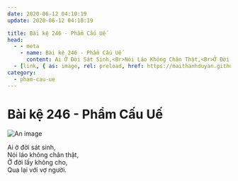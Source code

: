 ```yaml
---
date: 2020-06-12 04:10:19
update: 2020-06-12 04:10:19

title: Bài kệ 246 - Phẩm Cấu Uế
head:
  - - meta
    - name: Bài kệ 246 - Phẩm Cấu Uế
      content: Ai Ở Đời Sát Sinh,<Br>Nói Láo Không Chân Thật,<Br>Ở Đời Lấy Không Cho,<Br>Qua Lại Với Vợ Người.<Br>
  - [link, { as: image, rel: preload, href: https://maithanhduyan.github.io/kinh-phap-cu/img/pham-cau-ue/pham-cau-ue-246.jpg }]
category:
  - pham-cau-ue
---
```


# Bài kệ 246 - Phẩm Cấu Uế

![An image](/img/pham-cau-ue/pham-cau-ue-246.jpg)

Ai ở đời sát sinh,<br>Nói láo không chân thật,<br>Ở đời lấy không cho,<br>Qua lại với vợ người.<br>

